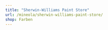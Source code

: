 ```yaml
---
title: "Sherwin-Williams Paint Store"
url: /mineola/sherwin-williams-paint-store/
shop: Farben
---
```

